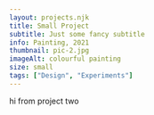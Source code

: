 ```yaml
---
layout: projects.njk
title: Small Project
subtitle: Just some fancy subtitle
info: Painting, 2021
thumbnail: pic-2.jpg
imageAlt: colourful painting
size: small
tags: ["Design", "Experiments"]
---
```


hi from project two
